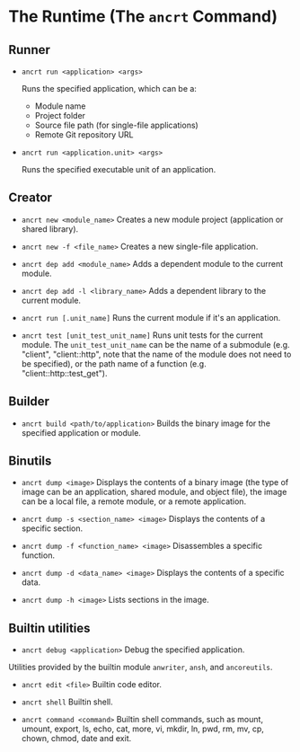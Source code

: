 # The Runtime (The `ancrt` Command)

## Runner

- `ancrt run <application> <args>`

  Runs the specified application, which can be a:

  - Module name
  - Project folder
  - Source file path (for single-file applications)
  - Remote Git repository URL

- `ancrt run <application.unit> <args>`

  Runs the specified executable unit of an application.

## Creator

- `ancrt new <module_name>`
  Creates a new module project (application or shared library).

- `ancrt new -f <file_name>`
  Creates a new single-file application.

- `ancrt dep add <module_name>`
  Adds a dependent module to the current module.

- `ancrt dep add -l <library_name>`
  Adds a dependent library to the current module.

- `ancrt run [.unit_name]`
  Runs the current module if it's an application.

- `ancrt test [unit_test_unit_name]`
  Runs unit tests for the current module. The `unit_test_unit_name` can be the name of a submodule (e.g. "client", "client::http", note that the name of the module does not need to be specified), or the path name of a function (e.g. "client::http::test_get").

## Builder

- `ancrt build <path/to/application>`
  Builds the binary image for the specified application or module.

<!--
- `ancrt build -r <path/to/source>`
  Builds the intermediate representation (IR) (*.ancr) for the source file.

- `ancrt build -a <path/to/source>`
  Builds the assembly code (*.anca) for the source file or IR.

- `ancrt build -o <path/to/source>`
  Builds the object file (*.anco) for the source file, IR or assembly.

- `ancrt build -m <path/to/object_file...>`
  Links the object files to a module image (*.ancm).

- `ancrt build -i <path/to/module_image>`
  Generates the application image (*.anci) from the main module image.
-->

## Binutils

- `ancrt dump <image>`
  Displays the contents of a binary image (the type of image can be an application, shared module, and object file), the image can be a local file, a remote module, or a remote application.

- `ancrt dump -s <section_name> <image>`
  Displays the contents of a specific section.

- `ancrt dump -f <function_name> <image>`
  Disassembles a specific function.

- `ancrt dump -d <data_name> <image>`
  Displays the contents of a specific data.

- `ancrt dump -h <image>`
  Lists sections in the image.

## Builtin utilities

- `ancrt debug <application>`
  Debug the specified application.

Utilities provided by the builtin module `anwriter`, `ansh`, and `ancoreutils`.

- `ancrt edit <file>`
  Builtin code editor.

- `ancrt shell`
  Builtin shell.

- `ancrt command <command>`
  Builtin shell commands, such as mount, umount, export, ls, echo, cat, more, vi, mkdir, ln, pwd, rm, mv, cp, chown, chmod, date and exit.
